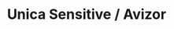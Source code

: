 ---
title: 'Unica Sensitive / Avizor'
description: 'EKSPLORONI MODELET E REJA PER VITIN 2021'
image: '/images/accesories/uniqa-sensitive-800x600.jpg'
---